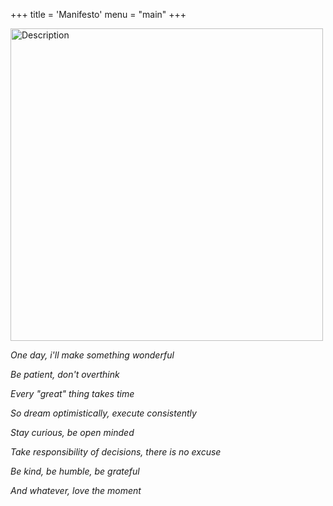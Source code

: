 +++
title = 'Manifesto'
menu = "main"
+++

<img src="/images/friren.jpg" alt="Description" width="500" />

_One day, i'll make something wonderful_

_Be patient, don't overthink_

_Every "great" thing takes time_

_So dream optimistically, execute consistently_

_Stay curious, be open minded_

_Take responsibility of decisions, there is no excuse_

_Be kind, be humble, be grateful_

_And whatever, love the moment_
